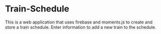 # Train-Schedule
This is a web application that uses firebase and moments.js to create and store a train schedule.
Enter information to add a new train to the schedule.
